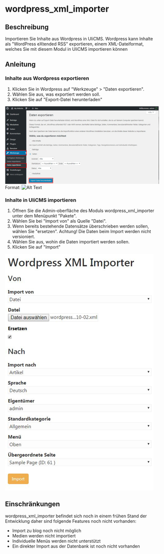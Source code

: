 # wordpress_xml_importer
## Beschreibung
Importieren Sie Inhalte aus Wordpress in UliCMS.
Wordpress kann Inhalte als "WordPress eXtended RSS" exportieren, einem XML-Dateiformat, welches Sie mit diesem Modul in UliCMS importieren können

## Anleitung
### Inhalte aus Wordpress exportieren
1. Klicken Sie in Wordpress auf "Werkzeuge" > "Daten exportieren".
2. Wählen Sie aus, was exportiert werden soll.
3. Klicken Sie auf "Export-Datei herunterladen"

![Wordpress XML-Export](https://raw.githubusercontent.com/derUli/wordpress_xml_importer/master/screenshot2.jpg)
Format: ![Alt Text](url)

### Inhalte in UliCMS importieren
1. Öffnen Sie die Admin-oberfläche des Moduls wordpress_xml_importer unter dem Menüpunkt "Pakete".
2. Wählen Sie bei "Import von" als Quelle "Datei".
3. Wenn bereits bestehende Datensätze überschrieben werden sollen, wählen Sie "ersetzen". Achtung! Die Daten beim Import werden nicht versioniert.
4. Wählen Sie aus, wohin die Daten importiert werden sollen.
5. Klicken Sie auf "Import"

![UliCMS Import XML](https://raw.githubusercontent.com/derUli/wordpress_xml_importer/master/screenshot.jpg)


## Einschränkungen
wordpress_xml_importer befindet sich noch in einem frühen Stand der Entwicklung daher sind folgende Features noch nicht vorhanden:
* Import zu blog noch nicht möglich
* Medien werden nicht importiert
* Individuelle Menüs werden nicht unterstützt
* Ein direkter Import aus der Datenbank ist noch nicht vorhanden
